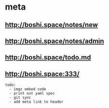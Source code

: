 # meta
## http://boshi.space/notes/new
## http://boshi.space/notes/admin
## http://boshi.space/todo.md

## http://boshi.space:333/

```
todo:
  - imgz embed code
  - print out yaml spec
  - git sync
  - add meta link to header


  
``` 
